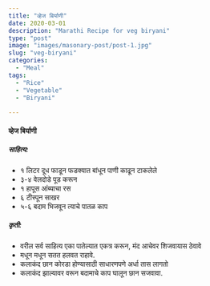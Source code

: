 ```yaml
---
title: "व्हेज बिर्याणी"
date: 2020-03-01
description: "Marathi Recipe for veg biryani"
type: "post"
image: "images/masonary-post/post-1.jpg"
slug: "veg-biryani"
categories: 
  - "Meal"
tags:
  - "Rice"
  - "Vegetable"
  - "Biryani"
  
---
```


#### व्हेज बिर्याणी



##### साहित्य:
- १ लिटर दूध फाडून फडक्यात बांधून पाणी काढून टाकलेले 
- ३-४ वेलदोडे पूड करून 
- १ हापूस आंब्याचा रस 
- ६ टीस्पून साखर 
- ५-६ बदाम भिजवून त्याचे पातळ काप 

##### कृती: 


- वरील सर्व साहित्य एका पातेल्यात एकत्र करून, मंद आचेवर शिजवायास ठेवावे 
- मधून मधून सतत हलवत राहावे.
- कलाकंद छान कोरडा होण्यासाठी साधारणपणे अर्धा तास लागतो 
- कलाकंद झाल्यावर वरून बदामाचे काप घालून छान सजवावा. 
